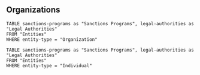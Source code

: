 ## Organizations

```dataview
TABLE sanctions-programs as "Sanctions Programs", legal-authorities as "Legal Authorities"
FROM "Entities"
WHERE entity-type = "Organization"

```


```dataview
TABLE sanctions-programs as "Sanctions Programs", legal-authorities as "Legal Authorities"
FROM "Entities"
WHERE entity-type = "Individual"

```


